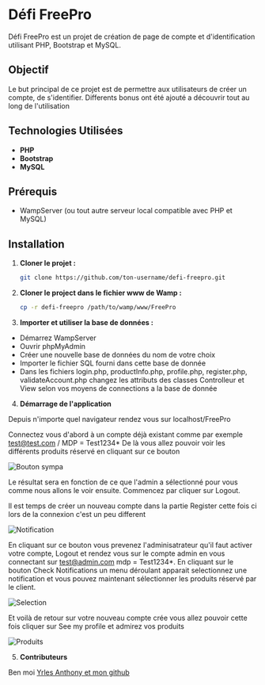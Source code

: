 # Défi FreePro

Défi FreePro est un projet de création de page de compte et d'identification utilisant PHP, Bootstrap et MySQL.

## Objectif

Le but principal de ce projet est de permettre aux utilisateurs de créer un compte, de s'identifier.
Differents bonus ont été ajouté a découvrir tout au long de l'utilisation

## Technologies Utilisées

- **PHP**
- **Bootstrap**
- **MySQL**

## Prérequis

- WampServer (ou tout autre serveur local compatible avec PHP et MySQL)

## Installation

1. **Cloner le projet :**

   ```bash
   git clone https://github.com/ton-username/defi-freepro.git


2. **Cloner le project dans le fichier www de Wamp :**

    ```bash
    cp -r defi-freepro /path/to/wamp/www/FreePro

3. **Importer et utiliser la base de données :**

- Démarrez WampServer 
- Ouvrir phpMyAdmin 
- Créer une nouvelle base de données du nom de votre choix 
- Importer le fichier SQL fourni dans cette base de donnée 
- Dans les fichiers login.php, productInfo.php, profile.php, register.php, validateAccount.php changez les attributs des classes Controlleur et View selon vos moyens de connections a la base de donnée  

4. **Démarrage de l'application**

Depuis n'importe quel navigateur rendez vous sur localhost/FreePro

Connectez vous d'abord à un compte déjà existant comme par exemple test@test.com / MDP = Test1234*
De là vous allez pouvoir voir les différents produits réservé en cliquant sur ce bouton 

![Bouton sympa](./assets/readme/profile.png)

Le résultat sera en fonction de ce que l'admin a sélectionné pour vous comme nous allons le voir ensuite. Commencez par cliquer sur Logout.

Il est temps de créer un nouveau compte dans la partie Register cette fois ci lors de la connexion c'est un peu different

![Notification](./assets/readme/sendNotif.png)

En cliquant sur ce bouton vous prevenez l'adminisatrateur qu'il faut activer votre compte, Logout et rendez vous sur le compte admin en vous connectant sur test@admin.com mdp = Test1234*. 
En cliquant sur le bouton Check Notifications un menu déroulant apparait selectionnez une notification et vous pouvez maintenant sélectionner les produits réservé par le client.

![Selection](./assets/readme/selection.png)

Et voilà de retour sur votre nouveau compte crée vous allez pouvoir cette fois cliquer sur See my profile et admirez vos produits 

![Produits](./assets/readme//produits.png)

5. **Contributeurs**

Ben moi [Yrles Anthony et mon github](https://github.com/anthony-yrles)